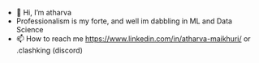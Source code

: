 - 👋 Hi, I’m atharva
-  Professionalism is my forte, and well im dabbling in ML and Data Science
- 📫 How to reach me https://www.linkedin.com/in/atharva-maikhuri/ or .clashking (discord)

<!---
AtharvaMaik/AtharvaMaik is a ✨ special ✨ repository because its `README.md` (this file) appears on your GitHub profile.
You can click the Preview link to take a look at your changes.
--->
